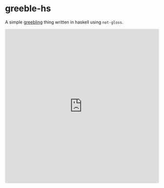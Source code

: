 # greeble-hs

A simple [greebling](https://en.wikipedia.org/wiki/Greeble) thing written in haskell using `not-gloss`.

<div style="width:100%;height:0px;position:relative;padding-bottom:100.000%;"><iframe src="https://streamable.com/e/rdxj2c?autoplay=1" frameborder="0" width="100%" height="100%" allowfullscreen allow="autoplay" style="width:100%;height:100%;position:absolute;left:0px;top:0px;overflow:hidden;"></iframe></div>